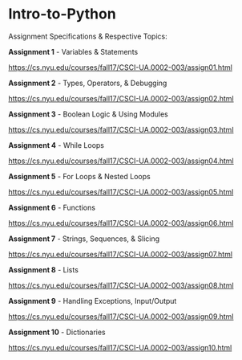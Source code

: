 # Intro-to-Python

Assignment Specifications & Respective Topics:

**Assignment 1** - Variables & Statements
                
https://cs.nyu.edu/courses/fall17/CSCI-UA.0002-003/assign01.html

**Assignment 2** - Types, Operators, & Debugging

https://cs.nyu.edu/courses/fall17/CSCI-UA.0002-003/assign02.html

**Assignment 3** - Boolean Logic & Using Modules

https://cs.nyu.edu/courses/fall17/CSCI-UA.0002-003/assign03.html

**Assignment 4** - While Loops

https://cs.nyu.edu/courses/fall17/CSCI-UA.0002-003/assign04.html

**Assignment 5** - For Loops & Nested Loops

https://cs.nyu.edu/courses/fall17/CSCI-UA.0002-003/assign05.html

**Assignment 6** - Functions

https://cs.nyu.edu/courses/fall17/CSCI-UA.0002-003/assign06.html

**Assignment 7** - Strings, Sequences, & Slicing

https://cs.nyu.edu/courses/fall17/CSCI-UA.0002-003/assign07.html

**Assignment 8** - Lists

https://cs.nyu.edu/courses/fall17/CSCI-UA.0002-003/assign08.html

**Assignment 9** - Handling Exceptions, Input/Output

https://cs.nyu.edu/courses/fall17/CSCI-UA.0002-003/assign09.html

**Assignment 10** - Dictionaries

https://cs.nyu.edu/courses/fall17/CSCI-UA.0002-003/assign10.html
